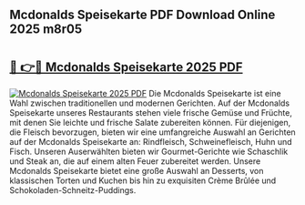 ## Mcdonalds Speisekarte PDF Download Online 2025 m8r05

# <h2><a href="http://gce9tzz.nevu.top/?p=Mcdonalds+Speisekarte">🔗 👉🔴 Mcdonalds Speisekarte 2025 PDF</a></h2>

[![Mcdonalds Speisekarte 2025 PDF](https://i.imgur.com/dBaPXMq.png)](http://gce9tzz.nevu.top/?p=Mcdonalds+Speisekarte)
Die Mcdonalds Speisekarte ist eine Wahl zwischen traditionellen und modernen Gerichten. Auf der Mcdonalds Speisekarte unseres Restaurants stehen viele frische Gemüse und Früchte, mit denen Sie leichte und frische Salate zubereiten können. Für diejenigen, die Fleisch bevorzugen, bieten wir eine umfangreiche Auswahl an Gerichten auf der Mcdonalds Speisekarte an: Rindfleisch, Schweinefleisch, Huhn und Fisch. Unseren Auserwählten bieten wir Gourmet-Gerichte wie Schaschlik und Steak an, die auf einem alten Feuer zubereitet werden. Unsere Mcdonalds Speisekarte bietet eine große Auswahl an Desserts, von klassischen Torten und Kuchen bis hin zu exquisiten Crème Brûlée und Schokoladen-Schneitz-Puddings.
